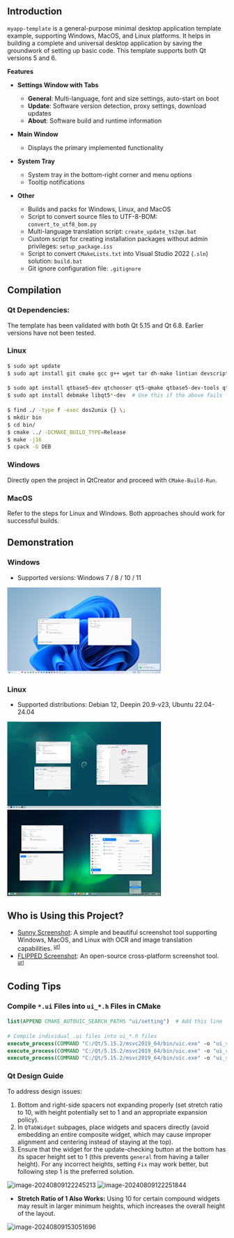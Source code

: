 ## Introduction

`myapp-template` is a general-purpose minimal desktop application template example, supporting Windows, MacOS, and Linux platforms. It helps in building a complete and universal desktop application by saving the groundwork of setting up basic code. This template supports both Qt versions 5 and 6.

**Features**

- **Settings Window with Tabs**
  - **General**: Multi-language, font and size settings, auto-start on boot
  - **Update**: Software version detection, proxy settings, download updates
  - **About**: Software build and runtime information

- **Main Window**
  - Displays the primary implemented functionality

- **System Tray**
  - System tray in the bottom-right corner and menu options
  - Tooltip notifications

- **Other**
  - Builds and packs for Windows, Linux, and MacOS
  - Script to convert source files to UTF-8-BOM: `convert_to_utf8_bom.py`
  - Multi-language translation script: `create_update_ts2qm.bat`
  - Custom script for creating installation packages without admin privileges: `setup_package.iss`
  - Script to convert `CMakeLists.txt` into Visual Studio 2022 (`.sln`) solution: `build.bat`
  - Git ignore configuration file: `.gitignore`

## Compilation

### **Qt Dependencies:**
The template has been validated with both Qt 5.15 and Qt 6.8. Earlier versions have not been tested.

### **Linux**
```bash
$ sudo apt update
$ sudo apt install git cmake gcc g++ wget tar dh-make lintian devscripts dos2unix

$ sudo apt install qtbase5-dev qtchooser qt5-qmake qtbase5-dev-tools qtcreator qttools5-dev libqt5svg5-dev libqt5x11extras5-dev   # Minimum Qt dependencies
$ sudo apt install debmake libqt5*-dev  # Use this if the above fails

$ find ./ -type f -exec dos2unix {} \;
$ mkdir bin
$ cd bin/
$ cmake ../ -DCMAKE_BUILD_TYPE=Release
$ make -j16
$ cpack -G DEB
```

### **Windows**
Directly open the project in QtCreator and proceed with `CMake-Build-Run`.

### **MacOS**
Refer to the steps for Linux and Windows. Both approaches should work for successful builds.

## Demonstration

### **Windows**
- Supported versions: Windows 7 / 8 / 10 / 11
<img src="assets/windows11.jpg" width="70%"/>

### **Linux**
- Supported distributions: Debian 12, Deepin 20.9-v23, Ubuntu 22.04-24.04
<img src="assets/Debian12.jpg" width="70%"/>
<img src="assets/Deepin20.9.jpg" width="70%"/>

## Who is Using this Project?

- [Sunny Screenshot](https://github.com/XMuli/SunnyPages/releases): A simple and beautiful screenshot tool supporting Windows, MacOS, and Linux with OCR and image translation capabilities. <sup>[url](https://sunny.xmuli.tech/)</sup>
- [FLIPPED Screenshot](https://github.com/SunnyScreenshot/FLIPPED): An open-source cross-platform screenshot tool. <sup>[url](https://flipped.xmuli.tech/)</sup>

## Coding Tips

### Compile `*.ui` Files into `ui_*.h` Files in CMake

```cmake
list(APPEND CMAKE_AUTOUIC_SEARCH_PATHS "ui/setting")  # Add this line

# Compile individual .ui files into ui_*.h files
execute_process(COMMAND "C:/Qt/5.15.2/msvc2019_64/bin/uic.exe" -o "ui_sub_general.h" "sub_general.ui")
execute_process(COMMAND "C:/Qt/5.15.2/msvc2019_64/bin/uic.exe" -o "ui_sub_update.h" "sub_update.ui")
execute_process(COMMAND "C:/Qt/5.15.2/msvc2019_64/bin/uic.exe" -o "ui_sub_about.h" "sub_about.ui")
```

### Qt Design Guide

To address design issues:

1. Bottom and right-side spacers not expanding properly (set stretch ratio to 10, with height potentially set to 1 and an appropriate expansion policy).
2. In `QTabWidget` subpages, place widgets and spacers directly (avoid embedding an entire composite widget, which may cause improper alignment and centering instead of staying at the top).
3. Ensure that the widget for the update-checking button at the bottom has its spacer height set to 1 (this prevents `general` from having a taller height). For any incorrect heights, setting `Fix` may work better, but following step 1 is the preferred solution.

![image-20240809122245213](README.assets/image-20240809122245213.png)
![image-20240809122251844](README.assets/image-20240809122251844.png)

- **Stretch Ratio of 1 Also Works:** Using 10 for certain compound widgets may result in larger minimum heights, which increases the overall height of the layout.

![image-20240809153051696](README.assets/image-20240809153051696.png)
